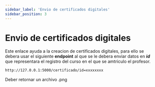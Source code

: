 ```yaml
---
sidebar_label: 'Envio de certificados digitales'
sidebar_position: 3
---
```


# Envio de certificados digitales

Este enlace ayuda a la creacion de certificados digitales, para ello se debera usar el siguiente **endpoint** al que se le debera enviar datos en ***id*** que representara el registro del curso en el que se amtriculo el profesor.

```bash
http://127.0.0.1:5000/certificado/id=xxxxxxxx
```
Deber retornar un archivo .png